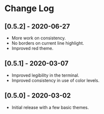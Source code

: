 # Change Log

## [0.5.2] - 2020-06-27

- More work on consistency.
- No borders on current line highlight.
- Improved red theme.

## [0.5.1] - 2020-03-07

- Improved legibility in the terminal.
- Improved consistency in use of color levels.

## [0.5.0] - 2020-03-02

- Initial release with a few basic themes.
